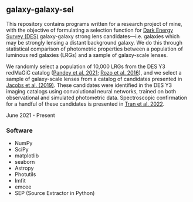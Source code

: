 ## galaxy-galaxy-sel
This repository contains programs written for a research project of mine, with the objective of formulating a selection function for [Dark Energy Survey (DES)](https://github.com/DarkEnergySurvey) galaxy-galaxy strong lens candidates—i.e. galaxies which may be strongly lensing a distant background galaxy. We do this through statistical comparison of photometric properties between a population of luminous red galaxies (LRGs) and a sample of galaxy-scale lenses.

We randomly select a population of 10,000 LRGs from the DES Y3 redMaGiC catalog ([Pandey et al. 2021](https://arxiv.org/abs/2105.13545); [Rozo et al. 2016](https://academic.oup.com/mnras/article/461/2/1431/2608400)), and we select a sample of galaxy-scale lenses from a catalog of candidates presented in [Jacobs et al. \(2019\)](https://iopscience.iop.org/article/10.3847/1538-4365/ab26b6). These candidates were identified in the DES Y3 imaging catalogs using convolutional neural networks, trained on both observational and simulated photometric data. Spectroscopic confirmation for a handful of these candidates is presented in [Tran et al. 2022](https://arxiv.org/abs/2205.05307).

June 2021 - Present

### Software

* NumPy
* SciPy
* matplotlib
* seaborn
* Astropy
* Photutils
* Imfit
* emcee
* SEP (Source Extractor in Python)
